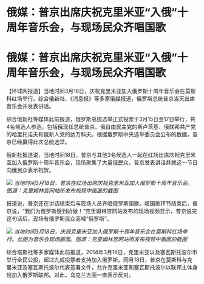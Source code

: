 # 俄媒：普京出席庆祝克里米亚“入俄”十周年音乐会，与现场民众齐唱国歌

# 俄媒：普京出席庆祝克里米亚“入俄”十周年音乐会，与现场民众齐唱国歌

【环球网报道】当地时间3月18日，庆祝克里米亚加入俄罗斯十周年音乐会在莫斯科红场举行。综合俄新社、《消息报》等多家俄媒报道，俄罗斯总统普京当天出席音乐会并发表讲话。

综合俄新社等媒体此前报道，俄罗斯总统选举正式投票于3月15日至17日举行，共4名候选人参选，包括俄现任总统普京、俄自由民主党的斯卢茨基、俄联邦共产党的哈里托诺夫和俄新人党的达万科夫。根据俄罗斯中央选举委员会公布的数据，普京已经赢得此次总统选举。

俄新社报道说，当地时间18日，普京与其他3名候选人一起在红场出席庆祝克里米亚加入俄罗斯十周年音乐会，现场聚集了大量俄民众，普京发表讲话并就这一节日向俄民众表示祝贺。

![](https://inews.gtimg.com/om_bt/OtBErYV9f0jeHdUsPUgOgZN_rkG__0wuvdHw9NLUD7vtwAA/1000)
_当地时间3月18日，普京在红场出席庆祝克里米亚加入俄罗斯十周年音乐会。图源：克里姆林宫网站所发布视频中画面的截图_

报道说，普京还在讲话结束后与现场人员齐唱俄罗斯国歌。唱国歌环节结束后，普京说，“我们为俄罗斯感到骄傲！”克里姆林宫网站发布的现场视频显示，普京说完这句话后，现场有俄罗斯民众高喊“俄罗斯”。

![](https://inews.gtimg.com/om_bt/ObbfsfFzrFq6nW9xWbAxoc85Q4D5AjcuAGKJrUGBukB_sAA/1000)
_当地时间3月18日，庆祝克里米亚加入俄罗斯十周年音乐会在莫斯科红场举行。此图为音乐会现场画面。图源：克里姆林宫网站所发布视频中画面的截图_

综合塔斯社等多家媒体此前报道，2014年3月16日，克里米亚以及塞瓦斯托波尔市举行全民公投，超过九成投票者支持加入俄罗斯。同月18日，普京在莫斯科与克里米亚及塞瓦斯托波尔代表签署文件，允许克里米亚和塞瓦斯托波尔以联邦主体身份加入俄罗斯联邦。对此，乌克兰方面一直表示反对。

